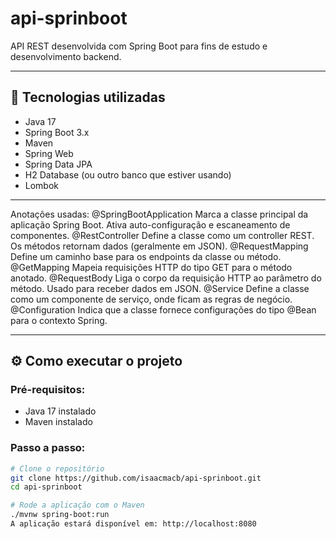 # api-sprinboot

API REST desenvolvida com Spring Boot para fins de estudo e desenvolvimento backend.

---

## 🚀 Tecnologias utilizadas

- Java 17
- Spring Boot 3.x
- Maven
- Spring Web
- Spring Data JPA
- H2 Database (ou outro banco que estiver usando)
- Lombok

---
Anotações usadas:
@SpringBootApplication	Marca a classe principal da aplicação Spring Boot. Ativa auto-configuração e escaneamento de componentes.
@RestController	Define a classe como um controller REST. Os métodos retornam dados (geralmente em JSON).
@RequestMapping	Define um caminho base para os endpoints da classe ou método.
@GetMapping	Mapeia requisições HTTP do tipo GET para o método anotado.
@RequestBody	Liga o corpo da requisição HTTP ao parâmetro do método. Usado para receber dados em JSON.
@Service	Define a classe como um componente de serviço, onde ficam as regras de negócio.
@Configuration	Indica que a classe fornece configurações do tipo @Bean para o contexto Spring.

---

## ⚙️ Como executar o projeto

### Pré-requisitos:

- Java 17 instalado
- Maven instalado

### Passo a passo:

```bash
# Clone o repositório
git clone https://github.com/isaacmacb/api-sprinboot.git
cd api-sprinboot

# Rode a aplicação com o Maven
./mvnw spring-boot:run
A aplicação estará disponível em: http://localhost:8080


